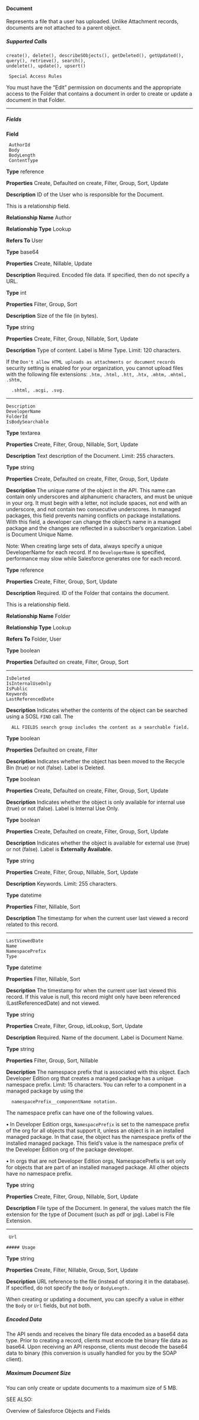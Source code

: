 #### Document

Represents a file that a user has uploaded. Unlike Attachment records, documents are not attached to a parent object.

##### Supported Calls
```
create(), delete(), describeSObjects(), getDeleted(), getUpdated(), query(), retrieve(), search(),
undelete(), update(), upsert()

 Special Access Rules

```
You must have the “Edit” permission on documents and the appropriate access to the Folder that contains a document in order to create
or update a document in that Folder.


-----

##### Fields

**Field**
```
 AuthorId
 Body
 BodyLength
 ContentType

```

**Type**
reference

**Properties**
Create, Defaulted on create, Filter, Group, Sort, Update

**Description**
ID of the User who is responsible for the Document.

This is a relationship field.

**Relationship Name**
Author

**Relationship Type**
Lookup

**Refers To**
User

**Type**
base64

**Properties**
Create, Nillable, Update

**Description**
Required. Encoded file data. If specified, then do not specify a URL.

**Type**
int

**Properties**
Filter, Group, Sort

**Description**
Size of the file (in bytes).

**Type**
string

**Properties**
Create, Filter, Group, Nillable, Sort, Update

**Description**
Type of content. Label is Mime Type. Limit: 120 characters.

If the `Don't allow HTML uploads as attachments or document`
`records` security setting is enabled for your organization, you cannot upload files with
the following file extensions: `.htm,` `.html,` `.htt,` `.htx,` `.mhtm,` `.mhtml,` `.shtm,`
```
  .shtml, .acgi, .svg.

```

-----

```
Description
DeveloperName
FolderId
IsBodySearchable

```

**Type**
textarea

**Properties**
Create, Filter, Group, Nillable, Sort, Update

**Description**
Text description of the Document. Limit: 255 characters.

**Type**
string

**Properties**
Create, Defaulted on create, Filter, Group, Sort, Update

**Description**
The unique name of the object in the API. This name can contain only underscores and
alphanumeric characters, and must be unique in your org. It must begin with a letter, not
include spaces, not end with an underscore, and not contain two consecutive underscores.
In managed packages, this field prevents naming conflicts on package installations. With
this field, a developer can change the object’s name in a managed package and the changes
are reflected in a subscriber’s organization. Label is Document Unique Name.

Note: When creating large sets of data, always specify a unique DeveloperName
for each record. If no `DeveloperName` is specified, performance may slow while
Salesforce generates one for each record.

**Type**
reference

**Properties**
Create, Filter, Group, Sort, Update

**Description**
Required. ID of the Folder that contains the document.

This is a relationship field.

**Relationship Name**
Folder

**Relationship Type**
Lookup

**Refers To**
Folder, User

**Type**
boolean

**Properties**
Defaulted on create, Filter, Group, Sort


-----

```
IsDeleted
IsInternalUseOnly
IsPublic
Keywords
LastReferencedDate

```

**Description**
Indicates whether the contents of the object can be searched using a SOSL `FIND` call. The
```
  ALL FIELDS search group includes the content as a searchable field.

```
**Type**
boolean

**Properties**
Defaulted on create, Filter

**Description**
Indicates whether the object has been moved to the Recycle Bin (true) or not (false).
Label is Deleted.

**Type**
boolean

**Properties**
Create, Defaulted on create, Filter, Group, Sort, Update

**Description**
Indicates whether the object is only available for internal use (true) or not (false). Label
is Internal Use Only.

**Type**
boolean

**Properties**
Create, Defaulted on create, Filter, Group, Sort, Update

**Description**
Indicates whether the object is available for external use (true) or not (false). Label is
**Externally Available.**

**Type**
string

**Properties**
Create, Filter, Group, Nillable, Sort, Update

**Description**
Keywords. Limit: 255 characters.

**Type**
datetime

**Properties**
Filter, Nillable, Sort

**Description**
The timestamp for when the current user last viewed a record related to this record.


-----

```
LastViewedDate
Name
NamespacePrefix
Type

```

**Type**
datetime

**Properties**
Filter, Nillable, Sort

**Description**
The timestamp for when the current user last viewed this record. If this value is null, this
record might only have been referenced (LastReferencedDate) and not viewed.

**Type**
string

**Properties**
Create, Filter, Group, idLookup, Sort, Update

**Description**
Required. Name of the document. Label is Document Name.

**Type**
string

**Properties**
Filter, Group, Sort, Nillable

**Description**
The namespace prefix that is associated with this object. Each Developer Edition org that
creates a managed package has a unique namespace prefix. Limit: 15 characters. You can
refer to a component in a managed package by using the
```
  namespacePrefix__componentName notation.

```
The namespace prefix can have one of the following values.

**•** In Developer Edition orgs, `NamespacePrefix` is set to the namespace prefix of the
org for all objects that support it, unless an object is in an installed managed package.
In that case, the object has the namespace prefix of the installed managed package. This
field’s value is the namespace prefix of the Developer Edition org of the package
developer.

**•** In orgs that are not Developer Edition orgs, NamespacePrefix is set only for objects
that are part of an installed managed package. All other objects have no namespace
prefix.

**Type**
string

**Properties**
Create, Filter, Group, Nillable, Sort, Update

**Description**
File type of the Document. In general, the values match the file extension for the type of
Document (such as pdf or jpg). Label is File Extension.


-----

```
 Url

##### Usage

```

**Type**
string

**Properties**
Create, Filter, Nillable, Group, Sort, Update

**Description**
URL reference to the file (instead of storing it in the database). If specified, do not specify the
`Body` or `BodyLength.`


When creating or updating a document, you can specify a value in either the `Body` or `Url` fields, but not both.

##### Encoded Data

The API sends and receives the binary file data encoded as a base64 data type. Prior to creating a record, clients must encode the binary
file data as base64. Upon receiving an API response, clients must decode the base64 data to binary (this conversion is usually handled
for you by the SOAP client).

##### Maximum Document Size

You can only create or update documents to a maximum size of 5 MB.

SEE ALSO:

Overview of Salesforce Objects and Fields
